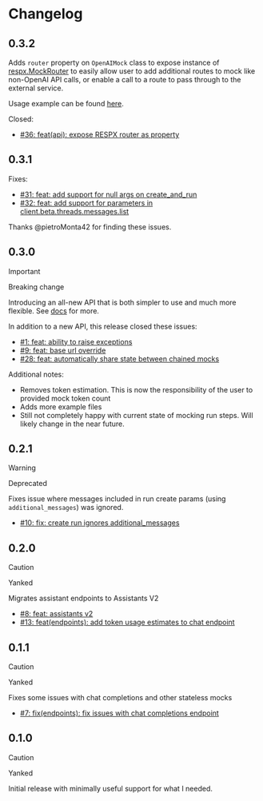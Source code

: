 # Changelog

## 0.3.2

Adds `router` property on `OpenAIMock` class to expose instance of [respx.MockRouter](https://github.com/lundberg/respx/blob/366dd0bea824464e6ec9242a88f9b390a9dd74cb/respx/router.py#L323) to easily allow user to add additional routes to mock like non-OpenAI API calls, or enable a call to a route to pass through to the external service.

Usage example can be found [here](https://github.com/mharrisb1/openai-responses-python/blob/main/examples/test_router_usage.py).

Closed:

- [#36: feat(api): expose RESPX router as property](https://github.com/mharrisb1/openai-responses-python/issues/36)

## 0.3.1

Fixes:

- [#31: feat: add support for null args on create_and_run](https://github.com/mharrisb1/openai-responses-python/issues/31)
- [#32: feat: add support for parameters in client.beta.threads.messages.list](https://github.com/mharrisb1/openai-responses-python/issues/32)

Thanks @pietroMonta42 for finding these issues.

## 0.3.0

> [!IMPORTANT]
> Breaking change

Introducing an all-new API that is both simpler to use and much more flexible. See [docs](https://mharrisb1.github.io/openai-responses-python) for more.

In addition to a new API, this release closed these issues:

- [#1: feat: ability to raise exceptions](https://github.com/mharrisb1/openai-responses-python/issues/1)
- [#9: feat: base url override](https://github.com/mharrisb1/openai-responses-python/issues/9)
- [#28: feat: automatically share state between chained mocks](https://github.com/mharrisb1/openai-responses-python/issues/28)

Additional notes:

- Removes token estimation. This is now the responsibility of the user to provided mock token count
- Adds more example files
- Still not completely happy with current state of mocking run steps. Will likely change in the near future.

## 0.2.1

> [!WARNING]
> Deprecated

Fixes issue where messages included in run create params (using `additional_messages`) was ignored.

- [#10: fix: create run ignores additional_messages](https://github.com/mharrisb1/openai-responses-python/issues/10)

## 0.2.0

> [!CAUTION]
> Yanked

Migrates assistant endpoints to Assistants V2

- [#8: feat: assistants v2](https://github.com/mharrisb1/openai-responses-python/issues/8)
- [#13: feat(endpoints): add token usage estimates to chat endpoint](https://github.com/mharrisb1/openai-responses-python/issues/13)

## 0.1.1

> [!CAUTION]
> Yanked

Fixes some issues with chat completions and other stateless mocks

- [#7: fix(endpoints): fix issues with chat completions endpoint](https://github.com/mharrisb1/openai-responses-python/issues/7)

## 0.1.0

> [!CAUTION]
> Yanked

Initial release with minimally useful support for what I needed.
